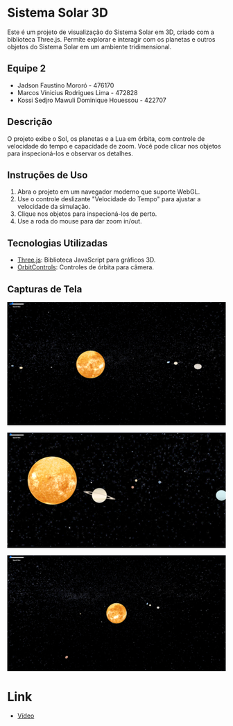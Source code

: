 # Sistema Solar 3D

Este é um projeto de visualização do Sistema Solar em 3D, criado com a biblioteca Three.js. Permite explorar e interagir com os planetas e outros objetos do Sistema Solar em um ambiente tridimensional.

## Equipe 2

- Jadson Faustino Mororó - 476170
- Marcos Vinicius Rodrigues Lima - 472828
- Kossi Sedjro Mawuli Dominique Houessou - 422707


## Descrição

O projeto exibe o Sol, os planetas e a Lua em órbita, com controle de velocidade do tempo e capacidade de zoom. Você pode clicar nos objetos para inspecioná-los e observar os detalhes.

## Instruções de Uso

1. Abra o projeto em um navegador moderno que suporte WebGL.
2. Use o controle deslizante "Velocidade do Tempo" para ajustar a velocidade da simulação.
3. Clique nos objetos para inspecioná-los de perto.
4. Use a roda do mouse para dar zoom in/out.

## Tecnologias Utilizadas

- [Three.js](https://threejs.org/): Biblioteca JavaScript para gráficos 3D.
- [OrbitControls](https://threejs.org/docs/#examples/en/controls/OrbitControls): Controles de órbita para câmera.

## Capturas de Tela

![Captura de Tela 1](screenshots/screen1.png)

![Captura de Tela 2](screenshots/screen2.png)

![Captura de Tela 3](screenshots/screen3.png)

# Link 

- [Vídeo](https://youtu.be/TqMfgIEK2Xk)